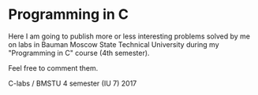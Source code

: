 # Programming in C

Here I am going to publish more or less interesting problems solved by me on labs in Bauman Moscow State Technical University during my "Programming in C" course (4th semester).

Feel free to comment them.

C-labs / BMSTU 4 semester (IU 7) 2017
